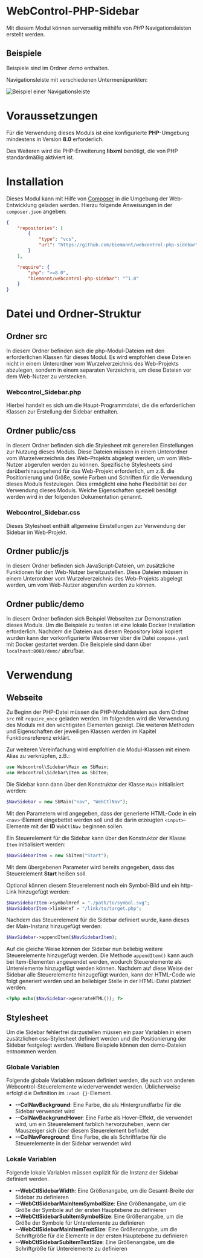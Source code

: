 # WebControl-PHP-Sidebar
Mit diesem Modul können serverseitig mithilfe von *PHP* Navigationsleisten erstellt werden.

## Beispiele
Beispiele sind im Ordner *demo* enthalten.

Navigationsleiste mit verschiedenen Untermenüpunkten:

![Beispiel einer Navigationsleiste](/doc/example-navigation-left.PNG)

# Voraussetzungen
Für die Verwendung dieses Moduls ist eine konfigurierte **PHP**-Umgebung mindestens in Version **8.0** erforderlich.

Des Weiteren wird die PHP-Erweiterung **libxml** benötigt, die von PHP standardmäßig aktiviert ist.

# Installation
Dieses Modul kann mit Hilfe von [Composer](https://getcomposer.org) in die Umgebung der Web-Entwicklung geladen werden. Hierzu folgende Anweisungen in der `composer.json` angeben:
```json
{
    "repositories": [
        {
            "type": "vcs",
            "url": "https://github.com/biemannt/webcontrol-php-sidebar"
        }
    ],

    "require": {
        "php": ">=8.0",
        "biemannt/webcontrol-php-sidebar": "^1.0"
    }
}
```

# Datei und Ordner-Struktur

## Ordner src
In diesem Ordner befinden sich die php-Modul-Dateien mit den erforderlichen Klassen für dieses Modul. Es wird empfohlen diese Dateien nicht in einem Unterordner vom Wurzelverzeichnis des Web-Projekts abzulegen, sondern in einem separaten Verzeichnis, um diese Dateien vor dem Web-Nutzer zu verstecken.

### Webcontrol_Sidebar.php
Hierbei handelt es sich um die Haupt-Programmdatei, die die erforderlichen Klassen zur Erstellung der Sidebar enthalten.

## Ordner public/css
In diesem Ordner befinden sich die Stylesheet mit generellen Einstellungen zur Nutzung dieses Moduls. Diese Dateien müssen in einem Unterordner vom Wurzelverzeichnis des Web-Projekts abgelegt werden, um vom Web-Nutzer abgerufen werden zu können. Spezifische Stylesheets sind darüberhinausgehend für das Web-Projekt erforderlich, um z.B. die Positionierung und Größe, sowie Farben und Schriften für die Verwendung dieses Moduls festzulegen. Dies ermöglicht eine hohe Flexibilität bei der Verwendung dieses Moduls. Welche Eigenschaften speziell benötigt werden wird in der folgenden Dokumentation genannt.

### Webcontrol_Sidebar.css
Dieses Stylesheet enthält allgemeine Einstellungen zur Verwendung der Sidebar im Web-Projekt.

## Ordner public/js
In diesem Ordner befinden sich JavaScript-Dateien, um zusätzliche Funktionen für den Web-Nutzer bereitzustellen. Diese Dateien müssen in einem Unterordner vom Wurzelverzeichnis des Web-Projekts abgelegt werden, um vom Web-Nutzer abgerufen werden zu können.

## Ordner public/demo
In diesem Ordner befinden sich Beispiel Webseiten zur Demonstration dieses Moduls. Um die Beispiele zu testen ist eine lokale Docker Installation erforderlich. Nachdem die Dateien aus diesem Repository lokal kopiert wurden kann der vorkonfigurierte Webserver über die Datei `compose.yaml` mit Docker gestartet werden. Die Beispiele sind dann über `localhost:8080/demo/` abrufbar.

# Verwendung
## Webseite
Zu Beginn der PHP-Datei müssen die PHP-Moduldateien aus dem Ordner `src` mit `require_once` geladen werden. Im folgenden wird die Verwendung des Moduls mit den wichtigsten Elementen gezeigt. Die weiteren Methoden und Eigenschaften der jeweiligen Klassen werden im Kapitel Funktionsreferenz erklärt.

Zur weiteren Vereinfachung wird empfohlen die Modul-Klassen mit einem Alias zu verknüpfen, z.B.:
```php
use Webcontrol\Sidebar\Main as SbMain;
use Webcontrol\Sidebar\Item as SbItem;
```

Die Sidebar kann dann über den Konstruktor der Klasse `Main` initialisiert werden:
```php
$NavSidebar = new SbMain("nav", "WebCtlNav");
```
Mit den Parametern wird angegeben, dass der generierte HTML-Code in ein  `<nav>`-Element eingebettet werden soll und die darin erzeugten `<input>`-Elemente mit der **ID** `WebCtlNav` beginnen sollen.

Ein Steuerelement für die Sidebar kann über den Konstruktor der Klasse `Item` initialisiert werden:
```php
$NavSidebarItem = new SbItem("Start");
```
Mit dem übergebenen Parameter wird bereits angegeben, dass das Steuerelement **Start** heißen soll.

Optional können diesem Steuerelement noch ein Symbol-Bild und ein http-Link hinzugefügt werden:
```php
$NavSidebarItem->symbolHref = "./path/to/symbol.svg";
$NavSidebarItem->linkHref = "/link/to/target.php";
```

Nachdem das Steuerelement für die Sidebar definiert wurde, kann dieses der Main-Instanz hinzugefügt werden:
```php
$NavSidebar->appendItem($NavSidebarItem);
```

Auf die gleiche Weise können der Sidebar nun beliebig weitere Steuerelemente hinzugefügt werden. Die Methode `appendItem()` kann auch bei Item-Elementen angewendet werden, wodurch Steuerelemente als Unterelemente hinzugefügt werden können. Nachdem auf diese Weise der Sidebar alle Steuerelemente hinzugefügt wurden, kann der HTML-Code wie folgt generiert werden und an beliebiger Stelle in der HTML-Datei platziert werden:
```php
<?php echo($NavSidebar->generateHTML()); ?>
```

## Stylesheet
Um die Sidebar fehlerfrei darzustellen müssen ein paar Variablen in einem zusätzlichen css-Stylesheet definiert werden und die Positionierung der Sidebar festgelegt werden. Weitere Beispiele können den demo-Dateien entnommen werden.

### Globale Variablen
Folgende globale Variablen müssen definiert werden, die auch von anderen Webcontrol-Steuerelemente wiederverwendet werden. Üblicherweise erfolgt die Definition im `:root {}`-Element.

+ **--ColNavBackground**: Eine Farbe, die als Hintergrundfarbe für die Sidebar verwendet wird
+ **--ColNavBackgrundHover**: Eine Farbe als Hover-Effekt, die verwendet wird, um ein Steuerelement farblich hervorzuheben, wenn der Mauszeiger sich über diesem Steuerelement befindet
+ **--ColNavForeground**: Eine Farbe, die als Schriftfarbe für die Steuerelemente in der Sidebar verwendet wird

### Lokale Variablen
Folgende lokale Variablen müssen explizit für die Instanz der Sidebar definiert werden.

+ **--WebCtlSidebarWidth**: Eine Größenangabe, um die Gesamt-Breite der Sidebar zu definieren
+ **--WebCtlSidebarMainItemSymbolSize**: Eine Größenangabe, um die Größe der Symbole auf der ersten Hauptebene zu definieren
+ **--WebCtlSidebarSubItemSymbolSize**: Eine Größenangabe, um die Größe der Symbole für Unterelemente zu definieren
+ **--WebCtlSidebarMainItemTextSize**: Eine Größenangabe, um die Schriftgröße für die Elemente in der ersten Hauptebene zu definieren
+ **--WebCtlSidebarSubItemTextSize**: Eine Größenangabe, um die Schriftgröße für Unterelemente zu definieren
